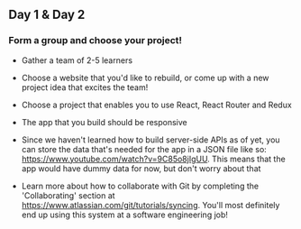 ## Day 1 & Day 2


### Form a group and choose your project!

- Gather a team of 2-5 learners

- Choose a website that you'd like to rebuild, or come up with a new project idea that excites the team!

- Choose a project that enables you to use React, React Router and Redux

- The app that you build should be responsive

- Since we haven't learned how to build server-side APIs as of yet, you can store the data that's needed for the app in a JSON file like so: https://www.youtube.com/watch?v=9C85o8jIgUU. This means that the app would have dummy data for now, but don't worry about that

- Learn more about how to collaborate with Git by completing the 'Collaborating' section at https://www.atlassian.com/git/tutorials/syncing. You'll most definitely end up using this system at a software engineering job!